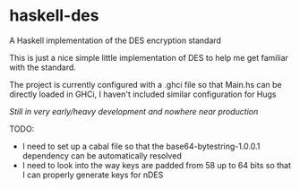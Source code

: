 haskell-des
===========

A Haskell implementation of the DES encryption standard

This is just a nice simple little implementation of DES to help me get familiar with the standard.

The project is currently configured with a .ghci file so that Main.hs can be directly loaded in GHCi, I haven't included similar configuration for Hugs

*Still in very early/heavy development and nowhere near production*

TODO:

+ I need to set up a cabal file so that the base64-bytestring-1.0.0.1 dependency can be automatically resolved
+ I need to look into the way keys are padded from 58 up to 64 bits so that I can properly generate keys for nDES
